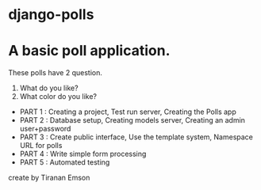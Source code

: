 # django-polls

# A basic poll application.

These polls have 2 question.
1. What do you like?
2. What color do you like?

- PART 1 : Creating a project, Test run server, Creating the Polls app
- PART 2 : Database setup, Creating models server, Creating an admin user+password
- PART 3 : Create public interface, Use the template system, Namespace URL for polls
- PART 4 : Write simple form processing
- PART 5 : Automated testing

create by Tiranan Emson
